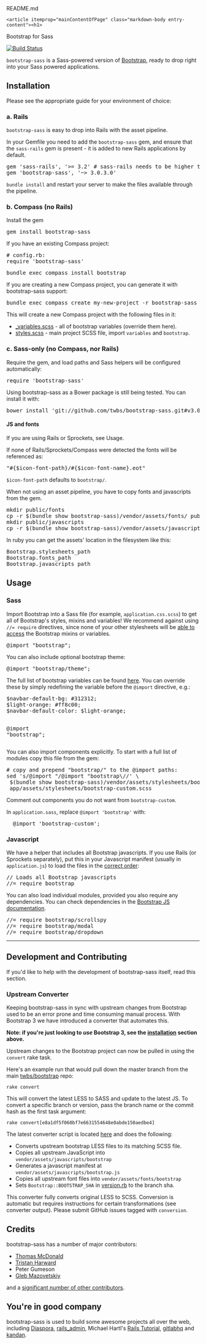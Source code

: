 <div class="clearfix announce instapaper_body md" id="readme">
    <span class="name">
      <span class="octicon octicon-book"></span>
      README.md
    </span>

    <article itemprop="mainContentOfPage" class="markdown-body entry-content"><h1>
<a href="#bootstrap-for-sass" class="anchor" name="bootstrap-for-sass"><span class="octicon octicon-link"></span></a>Bootstrap for Sass</h1>

<p><a href="http://travis-ci.org/twbs/bootstrap-sass"><img style="max-width:100%;" alt="Build Status" src="https://secure.travis-ci.org/twbs/bootstrap-sass.png?branch=master"></a></p>

<p><code>bootstrap-sass</code> is a Sass-powered version of <a href="http://github.com/twbs/bootstrap">Bootstrap</a>, ready to drop right into your Sass powered applications.</p>

<h2>
<a href="#installation" class="anchor" name="installation"><span class="octicon octicon-link"></span></a>Installation</h2>

<p>Please see the appropriate guide for your environment of choice:</p>

<h3>
<a href="#a-rails" class="anchor" name="a-rails"><span class="octicon octicon-link"></span></a>a. Rails</h3>

<p><code>bootstrap-sass</code> is easy to drop into Rails with the asset pipeline.</p>

<p>In your Gemfile you need to add the <code>bootstrap-sass</code> gem, and ensure that the <code>sass-rails</code> gem is present - it is added to new Rails applications by default.</p>

<div class="highlight highlight-ruby"><pre><span class="n">gem</span> <span class="s1">'sass-rails'</span><span class="p">,</span> <span class="s1">'&gt;= 3.2'</span> <span class="c1"># sass-rails needs to be higher than 3.2</span>
<span class="n">gem</span> <span class="s1">'bootstrap-sass'</span><span class="p">,</span> <span class="s1">'~&gt; 3.0.3.0'</span>
</pre></div>

<p><code>bundle install</code> and restart your server to make the files available through the pipeline.</p>

<h3>
<a href="#b-compass-no-rails" class="anchor" name="b-compass-no-rails"><span class="octicon octicon-link"></span></a>b. Compass (no Rails)</h3>

<p>Install the gem</p>

<div class="highlight highlight-sh"><pre>gem install bootstrap-sass
</pre></div>

<p>If you have an existing Compass project:</p>

<div class="highlight highlight-ruby"><pre><span class="c1"># config.rb:</span>
<span class="nb">require</span> <span class="s1">'bootstrap-sass'</span>
</pre></div>

<div class="highlight highlight-console"><pre><span class="go">bundle exec compass install bootstrap</span>
</pre></div>

<p>If you are creating a new Compass project, you can generate it with bootstrap-sass support:</p>

<div class="highlight highlight-console"><pre><span class="go">bundle exec compass create my-new-project -r bootstrap-sass --using bootstrap</span>
</pre></div>

<p>This will create a new Compass project with the following files in it:</p>

<ul>
<li>
<a href="/twbs/bootstrap-sass/blob/master/templates/project/_variables.scss.erb">_variables.scss</a> - all of bootstrap variables (override them here).</li>
<li>
<a href="/twbs/bootstrap-sass/blob/master/templates/project/styles.scss">styles.scss</a> - main project SCSS file, import <code>variables</code> and <code>bootstrap</code>.</li>
</ul><h3>
<a href="#c-sass-only-no-compass-nor-rails" class="anchor" name="c-sass-only-no-compass-nor-rails"><span class="octicon octicon-link"></span></a>c. Sass-only (no Compass, nor Rails)</h3>

<p>Require the gem, and load paths and Sass helpers will be configured automatically:</p>

<div class="highlight highlight-ruby"><pre><span class="nb">require</span> <span class="s1">'bootstrap-sass'</span>
</pre></div>

<p>Using bootstrap-sass as a Bower package is still being tested. You can install it with:</p>

<div class="highlight highlight-bash"><pre>bower install <span class="s1">'git://github.com/twbs/bootstrap-sass.git#v3.0.3-0'</span>
</pre></div>

<h4>
<a href="#js-and-fonts" class="anchor" name="js-and-fonts"><span class="octicon octicon-link"></span></a>JS and fonts</h4>

<p>If you are using Rails or Sprockets, see Usage.</p>

<p>If none of Rails/Sprockets/Compass were detected the fonts will be referenced as:</p>

<div class="highlight highlight-sass"><pre><span class="s2">"</span><span class="si">#{</span><span class="nv">$icon-font-path</span><span class="si">}</span><span class="s2">/</span><span class="si">#{</span><span class="nv">$icon-font-name</span><span class="si">}</span><span class="s2">.eot"</span>
</pre></div>

<p><code>$icon-font-path</code> defaults to <code>bootstrap/</code>.</p>

<p>When not using an asset pipeline, you have to copy fonts and javascripts from the gem.</p>

<div class="highlight highlight-bash"><pre>mkdir public/fonts
cp -r <span class="k">$(</span>bundle show bootstrap-sass<span class="k">)</span>/vendor/assets/fonts/ public/fonts/
mkdir public/javascripts
cp -r <span class="k">$(</span>bundle show bootstrap-sass<span class="k">)</span>/vendor/assets/javascripts/ public/javascripts/
</pre></div>

<p>In ruby you can get the assets' location in the filesystem like this:</p>

<div class="highlight highlight-ruby"><pre><span class="no">Bootstrap</span><span class="o">.</span><span class="n">stylesheets_path</span>
<span class="no">Bootstrap</span><span class="o">.</span><span class="n">fonts_path</span>
<span class="no">Bootstrap</span><span class="o">.</span><span class="n">javascripts_path</span>
</pre></div>

<h2>
<a href="#usage" class="anchor" name="usage"><span class="octicon octicon-link"></span></a>Usage</h2>

<h3>
<a href="#sass" class="anchor" name="sass"><span class="octicon octicon-link"></span></a>Sass</h3>

<p>Import Bootstrap into a Sass file (for example, <code>application.css.scss</code>) to get all of Bootstrap's styles, mixins and variables!
We recommend against using <code>//= require</code> directives, since none of your other stylesheets will be <a href="https://github.com/twbs/bootstrap-sass/issues/79#issuecomment-4428595">able to access</a> the Bootstrap mixins or variables.</p>

<div class="highlight highlight-scss"><pre><span class="k">@import</span> <span class="s2">"bootstrap"</span><span class="p">;</span>
</pre></div>

<p>You can also include optional bootstrap theme:</p>

<div class="highlight highlight-scss"><pre><span class="k">@import</span> <span class="s2">"bootstrap/theme"</span><span class="p">;</span>
</pre></div>

<p>The full list of bootstrap variables can be found <a href="http://getbootstrap.com/customize/#less-variables">here</a>. You can override these by simply redefining the variable before the <code>@import</code> directive, e.g.:</p>

<div class="highlight highlight-scss"><pre><span class="nv">$navbar-default-bg</span><span class="o">:</span> <span class="mh">#312312</span><span class="p">;</span>
<span class="nv">$light-orange</span><span class="o">:</span> <span class="mh">#ff8c00</span><span class="p">;</span>
<span class="nv">$navbar-default-color</span><span class="o">:</span> <span class="nv">$light-orange</span><span class="p">;</span>

<span class="k">@import</span> <span class="s2">"bootstrap"</span><span class="p">;</span>
</pre></div>

<p>You can also import components explicitly. To start with a full list of modules copy this file from the gem:</p>

<div class="highlight highlight-bash"><pre><span class="c"># copy and prepend "bootstrap/" to the @import paths:</span>
sed <span class="s1">'s/@import "/@import "bootstrap\//'</span> <span class="se">\</span>
 <span class="k">$(</span>bundle show bootstrap-sass<span class="k">)</span>/vendor/assets/stylesheets/bootstrap/bootstrap.scss &gt; <span class="se">\</span>
 app/assets/stylesheets/bootstrap-custom.scss
</pre></div>

<p>Comment out components you do not want from <code>bootstrap-custom</code>.</p>

<p>In <code>application.sass</code>, replace <code>@import 'bootstrap'</code> with:</p>

<div class="highlight highlight-scss"><pre>  <span class="k">@import</span> <span class="s1">'</span><span class="s2">bootstrap-custom'</span><span class="p">;</span>
</pre></div>

<h3>
<a href="#javascript" class="anchor" name="javascript"><span class="octicon octicon-link"></span></a>Javascript</h3>

<p>We have a helper that includes all Bootstrap javascripts. If you use Rails (or Sprockets separately),
put this in your Javascript manifest (usually in <code>application.js</code>) to load the files in the <a href="/twbs/bootstrap-sass/blob/master/vendor/assets/javascripts/bootstrap.js">correct order</a>:</p>

<div class="highlight highlight-js"><pre><span class="c1">// Loads all Bootstrap javascripts</span>
<span class="c1">//= require bootstrap</span>
</pre></div>

<p>You can also load individual modules, provided you also require any dependencies. You can check dependencies in the <a href="http://getbootstrap.com/javascript/#transitions">Bootstrap JS documentation</a>.</p>

<div class="highlight highlight-js"><pre><span class="c1">//= require bootstrap/scrollspy</span>
<span class="c1">//= require bootstrap/modal</span>
<span class="c1">//= require bootstrap/dropdown</span>
</pre></div>

<hr><h2>
<a href="#development-and-contributing" class="anchor" name="development-and-contributing"><span class="octicon octicon-link"></span></a>Development and Contributing</h2>

<p>If you'd like to help with the development of bootstrap-sass itself, read this section.</p>

<h3>
<a href="#upstream-converter" class="anchor" name="upstream-converter"><span class="octicon octicon-link"></span></a>Upstream Converter</h3>

<p>Keeping bootstrap-sass in sync with upstream changes from Bootstrap used to be an error prone and time consuming manual process. With Bootstrap 3 we have introduced a converter that automates this.</p>

<p><strong>Note: if you're just looking to <em>use</em> Bootstrap 3, see the <a href="#installation">installation</a> section above.</strong></p>

<p>Upstream changes to the Bootstrap project can now be pulled in using the <code>convert</code> rake task.</p>

<p>Here's an example run that would pull down the master branch from the main <a href="https://github.com/twbs/bootstrap">twbs/bootstrap</a> repo:</p>

<pre><code>rake convert
</code></pre>

<p>This will convert the latest LESS to SASS and update to the latest JS.
To convert a specific branch or version, pass the branch name or the commit hash as the first task argument:</p>

<pre><code>rake convert[e8a1df5f060bf7e6631554648e0abde150aedbe4]
</code></pre>

<p>The latest converter script is located <a href="https://github.com/twbs/bootstrap-sass/blob/3/tasks/converter.rb">here</a> and does the following:</p>

<ul>
<li>Converts upstream bootstrap LESS files to its matching SCSS file.</li>
<li>Copies all upstream JavaScript into <code>vendor/assets/javascripts/bootstrap</code>
</li>
<li>Generates a javascript manifest at <code>vendor/assets/javascripts/bootstrap.js</code>
</li>
<li>Copies all upstream font files into <code>vendor/assets/fonts/bootstrap</code>
</li>
<li>Sets <code>Bootstrap::BOOTSTRAP_SHA</code> in <a href="https://github.com/twbs/bootstrap-sass/blob/3/lib/bootstrap-sass/version.rb">version.rb</a> to the branch sha.</li>
</ul><p>This converter fully converts original LESS to SCSS. Conversion is automatic but requires instructions for certain transformations (see converter output).
Please submit GitHub issues tagged with <code>conversion</code>.</p>

<h2>
<a href="#credits" class="anchor" name="credits"><span class="octicon octicon-link"></span></a>Credits</h2>

<p>bootstrap-sass has a number of major contributors:</p>



<ul>
<li><a href="https://twitter.com/thomasmcdonald_">Thomas McDonald</a></li>
<li><a href="http://www.trisweb.com">Tristan Harward</a></li>
<li>Peter Gumeson</li>
<li><a href="https://github.com/glebm">Gleb Mazovetskiy</a></li>
</ul><p>and a <a href="https://github.com/twbs/bootstrap-sass/graphs/contributors">significant number of other contributors</a>.</p>

<h2>
<a href="#youre-in-good-company" class="anchor" name="youre-in-good-company"><span class="octicon octicon-link"></span></a>You're in good company</h2>

<p>bootstrap-sass is used to build some awesome projects all over the web, including
<a href="http://diasporaproject.org/">Diaspora</a>, <a href="https://github.com/sferik/rails_admin">rails_admin</a>,
Michael Hartl's <a href="http://railstutorial.org/">Rails Tutorial</a>, <a href="http://gitlabhq.com/">gitlabhq</a> and
<a href="http://kandanapp.com/">kandan</a>.</p></article>
  </div>